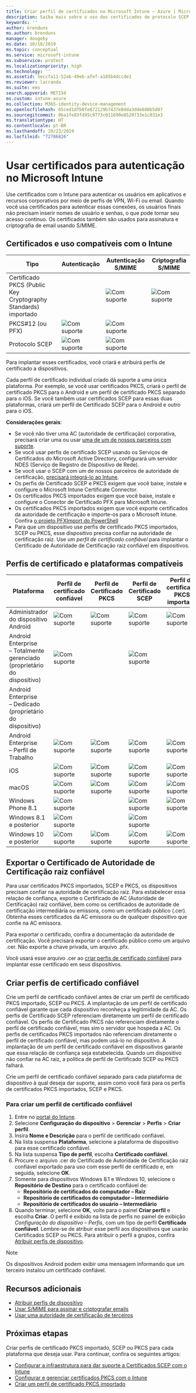 ```yaml
---
title: Criar perfil de certificados no Microsoft Intune – Azure | Microsoft Docs
description: Saiba mais sobre o uso dos certificados de protocolo SCEP (Simple Certificate Enrollment Protocol) e PKCS (Public Key Cryptography Standards) e de perfis de certificado com o Microsoft Intune.
keywords: ''
author: brenduns
ms.author: brenduns
manager: dougeby
ms.date: 10/18/2019
ms.topic: conceptual
ms.service: microsoft-intune
ms.subservice: protect
ms.localizationpriority: high
ms.technology: ''
ms.assetid: 5eccfa11-52ab-49eb-afef-a185b4dccde1
ms.reviewer: lacranda
ms.suite: ems
search.appverid: MET150
ms.custom: intune-azure
ms.collection: M365-identity-device-management
ms.openlocfilehash: 65ced1dfb0fe872129b7437e8dda3dde680b5d07
ms.sourcegitcommit: 06a1fe83fd95c9773c011690e8520733e1c031e3
ms.translationtype: HT
ms.contentlocale: pt-BR
ms.lasthandoff: 10/23/2019
ms.locfileid: "72786826"
---
```

# <a name="use-certificates-for-authentication-in-microsoft-intune"></a>Usar certificados para autenticação no Microsoft Intune  

Use certificados com o Intune para autenticar os usuários em aplicativos e recursos corporativos por meio de perfis de VPN, Wi-Fi ou email. Quando você usa certificados para autenticar essas conexões, os usuários finais não precisam inserir nomes de usuário e senhas, o que pode tornar seu acesso contínuo. Os certificados também são usados para assinatura e criptografia de email usando S/MIME.

## <a name="intune-supported-certificates-and-usage"></a>Certificados e uso compatíveis com o Intune
| Tipo              | Autenticação | Autenticação S/MIME | Criptografia S/MIME  |
|--|--|--|--|
| Certificado PKCS (Public Key Cryptography Standards) importado |  | ![Com suporte](./media/certificates-configure/green-check.png) | ![Com suporte](./media/certificates-configure/green-check.png)|
| PKCS#12 (ou PFX)    | ![Com suporte](./media/certificates-configure/green-check.png) | ![Com suporte](./media/certificates-configure/green-check.png) |  |
| Protocolo SCEP  | ![Com suporte](./media/certificates-configure/green-check.png) | ![Com suporte](./media/certificates-configure/green-check.png) | |

Para implantar esses certificados, você criará e atribuirá perfis de certificado a dispositivos.  

Cada perfil de certificado individual criado dá suporte a uma única plataforma. Por exemplo, se você usar certificados PKCS, criará o perfil de certificado PKCS para o Android e um perfil de certificado PKCS separado para o iOS. Se você também usar certificados SCEP para essas duas plataformas, criará um perfil de Certificado SCEP para o Android e outro para o iOS.  

**Considerações gerais**:  
- Se você não tiver uma AC (autoridade de certificação) corporativa, precisará criar uma ou usar [uma de um de nossos parceiros com suporte](certificate-authority-add-scep-overview.md#third-party-certification-authority-partners).
- Se você usar perfis de certificado SCEP usando os Serviços de Certificados do Microsoft Active Directory, configurará um servidor NDES (Serviço de Registro de Dispositivo de Rede).
- Se você usar o SCEP com um de nossos parceiros de autoridade de certificação, [precisará integrá-lo ao Intune](certificate-authority-add-scep-overview.md#set-up-third-party-ca-integration).
- Os perfis de Certificado SCEP e PKCS exigem que você baixe, instale e configure o Microsoft Intune Certificate Connector. 
- Os certificados PKCS importados exigem que você baixe, instale e configure o Conector de Certificado PFX para Microsoft Intune.
- Os certificados PKCS importados exigem que você exporte certificados da autoridade de certificação e importe-os para o Microsoft Intune. Confira [o projeto PFXImport do PowerShell](https://github.com/Microsoft/Intune-Resource-Access/tree/develop/src/PFXImportPowershell)
- Para que um dispositivo use perfis de certificado PKCS importados, SCEP ou PKCS, esse dispositivo precisa confiar na autoridade de certificação raiz. Use um *perfil de certificado confiável* para implantar o Certificado de Autoridade de Certificação raiz confiável em dispositivos.  

## <a name="supported-platforms-and-certificate-profiles"></a>Perfis de certificado e plataformas compatíveis  
| Plataforma              | Perfil de certificado confiável | Perfil de Certificado PKCS | Perfil de Certificado SCEP | Perfil de certificado PKCS importado  |
|--|--|--|--|---|
| Administrador do dispositivo Android | ![Com suporte](./media/certificates-configure/green-check.png) | ![Com suporte](./media/certificates-configure/green-check.png) | ![Com suporte](./media/certificates-configure/green-check.png)|  ![Com suporte](./media/certificates-configure/green-check.png) |
| Android Enterprise <br> – Totalmente gerenciado (proprietário do dispositivo)   | ![Com suporte](./media/certificates-configure/green-check.png) |   | ![Com suporte](./media/certificates-configure/green-check.png) |   |
| Android Enterprise <br> – Dedicado (proprietário do dispositivo)   |  |   |  |   |
| Android Enterprise <br> – Perfil de Trabalho    | ![Com suporte](./media/certificates-configure/green-check.png) | ![Com suporte](./media/certificates-configure/green-check.png) | ![Com suporte](./media/certificates-configure/green-check.png) | ![Com suporte](./media/certificates-configure/green-check.png) |
| iOS                   | ![Com suporte](./media/certificates-configure/green-check.png) | ![Com suporte](./media/certificates-configure/green-check.png) | ![Com suporte](./media/certificates-configure/green-check.png) | ![Com suporte](./media/certificates-configure/green-check.png) |
| macOS                 | ![Com suporte](./media/certificates-configure/green-check.png) |  ![Com suporte](./media/certificates-configure/green-check.png) |![Com suporte](./media/certificates-configure/green-check.png)|![Com suporte](./media/certificates-configure/green-check.png)|
| Windows Phone 8.1     |![Com suporte](./media/certificates-configure/green-check.png)  |  | ![Com suporte](./media/certificates-configure/green-check.png)| ![Com suporte](./media/certificates-configure/green-check.png) |
| Windows 8.1 e posterior |![Com suporte](./media/certificates-configure/green-check.png)  |  |![Com suporte](./media/certificates-configure/green-check.png) |   |
| Windows 10 e posterior  | ![Com suporte](./media/certificates-configure/green-check.png) | ![Com suporte](./media/certificates-configure/green-check.png) | ![Com suporte](./media/certificates-configure/green-check.png) | ![Com suporte](./media/certificates-configure/green-check.png) |

## <a name="export-the-trusted-root-ca-certificate"></a>Exportar o Certificado de Autoridade de Certificação raiz confiável  
Para usar certificados PKCS importados, SCEP e PKCS, os dispositivos precisam confiar na autoridade de certificação raiz. Para estabelecer essa relação de confiança, exporte o Certificado de AC (Autoridade de Certificação) raiz confiável, bem como os certificados de autoridade de certificação intermediária ou emissora, como um certificado público (.cer). Obtenha esses certificados da AC emissora ou de qualquer dispositivo que confie na AC emissora.  

Para exportar o certificado, confira a documentação da autoridade de certificação. Você precisará exportar o certificado público como um arquivo .cer.  Não exporte a chave privada, um arquivo .pfx.  

Você usará esse arquivo .cer ao [criar perfis de certificado confiável](#create-trusted-certificate-profiles) para implantar esse certificado em seus dispositivos.  

## <a name="create-trusted-certificate-profiles"></a>Criar perfis de certificado confiável  
Crie um perfil de certificado confiável antes de criar um perfil de certificado PKCS importado, SCEP ou PKCS. A implantação de um perfil de certificado confiável garante que cada dispositivo reconheça a legitimidade da AC. Os perfis de Certificado SCEP referenciam diretamente um perfil de certificado confiável. Os perfis de Certificado PKCS não referenciam diretamente o perfil de certificado confiável, mas sim o servidor que hospeda a AC. Os perfis de certificados PKCS importados não referenciam diretamente o perfil de certificado confiável, mas podem usá-lo no dispositivo. A implantação de um perfil de certificado confiável em dispositivos garante que essa relação de confiança seja estabelecida. Quando um dispositivo não confiar na AC raiz, a política de perfil de Certificado SCEP ou PKCS falhará.  

Crie um perfil de certificado confiável separado para cada plataforma de dispositivo à qual deseja dar suporte, assim como você fará para os perfis de certificados PKCS importados, SCEP e PKCS.  


### <a name="to-create-a-trusted-certificate-profile"></a>Para criar um perfil de certificado confiável  

1. Entre no [portal do Intune](https://aka.ms/intuneportal).  
2. Selecione **Configuração do dispositivo** > **Gerenciar** > **Perfis** > **Criar perfil**.  
3. Insira **Nome e Descrição** para o perfil de certificado confiável.  
4. Na lista suspensa **Plataforma**, selecione a plataforma de dispositivo para esse certificado confiável.  
5. Na lista suspensa **Tipo de perfil**, escolha **Certificado confiável**.  
6. Procure o arquivo .cer do Certificado de Autoridade de Certificação raiz confiável exportado para uso com esse perfil de certificado e, em seguida, selecione **OK**.  
7. Somente para dispositivos Windows 8.1 e Windows 10, selecione o **Repositório de Destino** para o certificado confiável de:  
   - **Repositório de certificados do computador – Raiz**
   - **Repositório de certificados do computador – Intermediário**
   - **Repositório de certificados do usuário – Intermediário**
8. Quando terminar, selecione **OK**, volte para o painel **Criar perfil** e escolha **Criar**.
O perfil é exibido na lista de perfis no painel de exibição *Configuração do dispositivo – Perfis*, com um tipo de perfil **Certificado confiável**.  Lembre-se de atribuir esse perfil aos dispositivos que usarão Certificados SCEP ou PKCS. Para atribuir o perfil a grupos, confira [Atribuir perfis de dispositivo](../configuration/device-profile-assign.md).

> [!NOTE]  
> Os dispositivos Android podem exibir uma mensagem informando que um terceiro instalou um certificado confiável.  

## <a name="additional-resources"></a>Recursos adicionais  
- [Atribuir perfis de dispositivo](../configuration/device-profile-assign.md)  
- [Usar S/MIME para assinar e criptografar emails](certificates-s-mime-encryption-sign.md)  
- [Usar uma autoridade de certificação de terceiros](certificate-authority-add-scep-overview.md)  

## <a name="next-steps"></a>Próximas etapas  
Criar perfis de certificado PKCS importado, SCEP ou PKCS para cada plataforma que deseja usar. Para continuar, confira os seguintes artigos:  
- [Configurar a infraestrutura para dar suporte a Certificados SCEP com o Intune](certificates-scep-configure.md)  
- [Configurar e gerenciar certificados PKCS com o Intune](certficates-pfx-configure.md)  
- [Criar um perfil de certificado PKCS importado](certificates-imported-pfx-configure.md#create-a-pkcs-imported-certificate-profile)  

